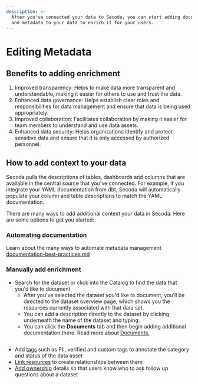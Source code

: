 ```yaml
---
description: >-
  After you've connected your data to Secoda, you can start adding documentation
  and metadata to your data to enrich it for your users.
---
```


# Editing Metadata

## Benefits to adding enrichment

1. Improved transparency: Helps to make data more transparent and understandable, making it easier for others to use and trust the data.
2. Enhanced data governance: Helps establish clear roles and responsibilities for data management and ensure that data is being used appropriately.
3. Improved collaboration: Facilitates collaboration by making it easier for team members to understand and use data assets.
4. Enhanced data security: Helps organizations identify and protect sensitive data and ensure that it is only accessed by authorized personnel.

## How to add context to your data

Secoda pulls the descriptions of tables, dashboards and columns that are available in the central source that you've connected. For example, if you integrate your YAML documentation from dbt, Secoda will automatically populate your column and table descriptions to match the YAML documentation.

There are many ways to add additional context your data in Secoda. Here are some options to get you started:

### Automating documentation

Learn about the many ways to automate metadata management [documentation-best-practices.md](../../best-practices/documentation-best-practices.md "mention")

### Manually add enrichment

* Search for the dataset or click into the Catalog to find the data that you'd like to document
  * After you've selected the dataset you'd like to document, you'll be directed to the dataset overview page, which shows you the resources currently associated with that data set.
  * You can add a description directly to the dataset by clicking underneath the name of the dataset and typing.
  * You can click the **Documents** tab and then begin adding additional documentation there. Read more about [Documents](../../features/documents.md)[.](../../features/documents.md)

<figure><img src="https://secoda-public-media-assets.s3.amazonaws.com/Kapture%202023-05-15%20at%2014.31.09.gif" alt=""></figure>

* Add [tags](../tags/) such as PII, verified and custom tags to annotate the category and status of the data asset
* [Link resources](../relating-resources.md) to create relationships between them
* [Add ownership](../assigning-owners.md) details so that users know who to ask follow up questions about a dataset
